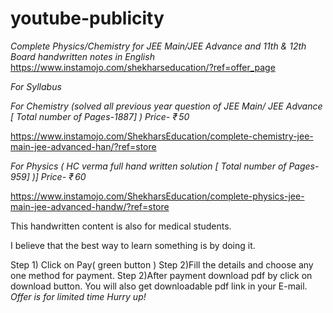 # youtube-publicity

*Complete Physics/Chemistry for JEE Main/JEE Advance and 11th & 12th Board handwritten notes in English*
https://www.instamojo.com/shekharseducation/?ref=offer_page

*For Syllabus*

*For Chemistry (solved all previous year question of JEE Main/ JEE Advance [ Total number of Pages-1887] )*
*Price- ₹ 50*

https://www.instamojo.com/ShekharsEducation/complete-chemistry-jee-main-jee-advanced-han/?ref=store

*For Physics ( HC verma full hand written solution [ Total number of Pages- 959] )]*
*Price- ₹ 60*

https://www.instamojo.com/ShekharsEducation/complete-physics-jee-main-jee-advanced-handw/?ref=store

This handwritten content is also for medical students.

I believe that the best way to learn something is by doing it.

Step 1) Click on Pay( green button )
Step 2)Fill the details and choose any one method for payment.
Step 2)After payment download pdf by click on download button.
You will also get downloadable pdf link in your E-mail.
*Offer is for limited time*
*Hurry up!*
